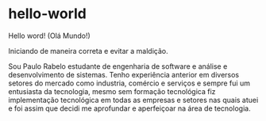 # hello-world
Hello word! (Olá Mundo!)

Iniciando de maneira correta e evitar a maldição.

Sou Paulo Rabelo estudante de engenharia de software e análise e desenvolvimento de sistemas.
Tenho experiência anterior em diversos setores do mercado como industria, comércio e serviços e sempre fui um entusiasta da tecnologia, mesmo sem formação tecnológica fiz implementação tecnológica em todas as empresas e setores nas quais atuei e foi assim que decidi me aprofundar e aperfeiçoar na área de tecnologia.
